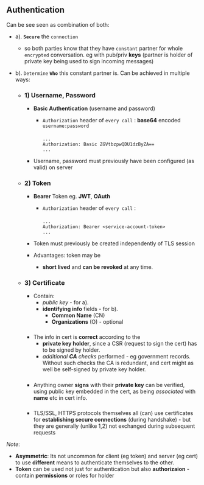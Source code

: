 
## Authentication

Can be see seen as combination of both:
- a). **`Secure`** the `connection` 
    - so both parties know that they have `constant` partner for whole `encrypted` conversation.
 eg with pub/priv **keys** (partner is holder of private key being used to sign incoming messages)

- b). `Determine` **`Who`** this constant partner is.  Can be achieved in multiple ways:

    - ### 1) Username, Password
        - **Basic Authentication** (username and password) 

            - `Authorization` header of `every call` :
            **base64** encoded `username:password` 
                ####
                ```http
                ...
                Authorization: Basic ZGVtbzpwQDU1dzByZA==
                ...
                ```
        - Username, password must previously have been configured (as valid) on server

    - ### 2) Token

        - **Bearer** Token eg. **JWT**, **OAuth**
        
            -  `Authorization` header of `every call` :
                ####    
                ```http
                ...
                Authorization: Bearer <service-account-token>
                ...
                ```

        - Token must previously be created independently of TLS session       
        - Advantages: token may be 
            - **short lived** and **can be revoked** at any time. 



    - ### 3) Certificate
        - Contain: 
            - *public key* -  for a).  
            - **identifying info** fields -  for b).  
                - **Common Name**  (CN)
                - **Organizations** (O) - optional

        #####    
        - The info in cert is **correct** according to the 
            - **private key holder**, since a CSR (request to sign the cert) has to be signed by holder.
            - *additional **CA** checks* performed - eg government records. 
            Without such checks the CA is redundant, and cert might as well be self-signed by private key holder.

        #####
        - Anything owner **signs** with their **private key** can be verified, using public key embedded in the cert, as being _associated_ with **name** etc in cert info.

        #####
        - TLS/SSL, HTTPS protocols themselves all (can) use certificates for **establishing secure connections** (during handshake) - but they are generally (unlike 1,2) not exchanged during subsequent requests 




_Note_: 
- **Asymmetric**: Its not uncommon for client (eg token) and server (eg cert) to use **different** means to authenticate themselves to the other.
- **Token** can be used not just for authentication but also **authorizaion** - contain **permissions** or roles for holder


